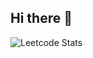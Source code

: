 ## Hi there 👋

<div style="display: flex; gap: 10px;">
  <img src="https://leetcard.jacoblin.cool/Selmand42?theme=unicorn" alt="Leetcode Stats" />
</div>

